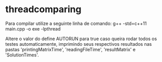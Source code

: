 # threadcomparing

Para compilar utilize a seguinte linha de comando:
g++ -std=c++11 main.cpp -o exe -lpthread

Altere o valor do define AUTORUN para true caso queira rodar todos os testes automaticamente, imprimindo seus respectivos resultados nas pastas 'printingMatrixTime', 'readingFileTime', 'resultMatrix' e 'SolutionTimes'.